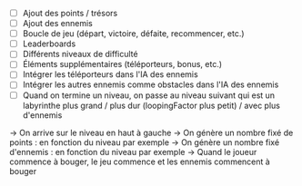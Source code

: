 - [ ] Ajout des points / trésors
- [ ] Ajout des ennemis
- [ ] Boucle de jeu (départ, victoire, défaite, recommencer, etc.)
- [ ] Leaderboards
- [ ] Différents niveaux de difficulté
- [ ] Éléments supplémentaires (téléporteurs, bonus, etc.)
- [ ] Intégrer les téléporteurs dans l'IA des ennemis
- [ ] Intégrer les autres ennemis comme obstacles dans l'IA des ennemis
- [ ] Quand on termine un niveau, on passe au niveau suivant qui est un labyrinthe plus grand / plus dur (loopingFactor plus petit) / avec plus d'ennemis

-> On arrive sur le niveau en haut à gauche
-> On génère un nombre fixé de points : en fonction du niveau par exemple
-> On génère un nombre fixé d'ennemis : en fonction du niveau par exemple
-> Quand le joueur commence à bouger, le jeu commence et les ennemis commencent à bouger

